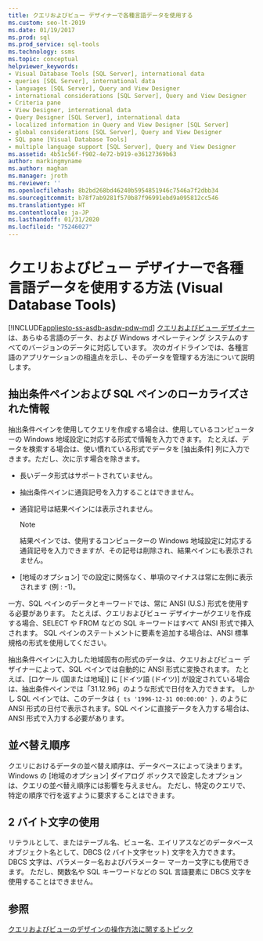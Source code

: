 ```yaml
---
title: クエリおよびビュー デザイナーで各種言語データを使用する
ms.custom: seo-lt-2019
ms.date: 01/19/2017
ms.prod: sql
ms.prod_service: sql-tools
ms.technology: ssms
ms.topic: conceptual
helpviewer_keywords:
- Visual Database Tools [SQL Server], international data
- queries [SQL Server], international data
- languages [SQL Server], Query and View Designer
- international considerations [SQL Server], Query and View Designer
- Criteria pane
- View Designer, international data
- Query Designer [SQL Server], international data
- localized information in Query and View Designer [SQL Server]
- global considerations [SQL Server], Query and View Designer
- SQL pane [Visual Database Tools]
- multiple language support [SQL Server], Query and View Designer
ms.assetid: 4b51c56f-f902-4e72-b919-e36127369b63
author: markingmyname
ms.author: maghan
ms.manager: jroth
ms.reviewer: ''
ms.openlocfilehash: 8b2bd268bd46240b5954851946c7546a7f2dbb34
ms.sourcegitcommit: b78f7ab9281f570b87f96991ebd9a095812cc546
ms.translationtype: HT
ms.contentlocale: ja-JP
ms.lasthandoff: 01/31/2020
ms.locfileid: "75246027"
---
```

# <a name="use-the-query-and-view-designer-with-international-data-visual-database-tools"></a>クエリおよびビュー デザイナーで各種言語データを使用する方法 (Visual Database Tools)
[!INCLUDE[appliesto-ss-asdb-asdw-pdw-md](../../includes/appliesto-ss-asdb-asdw-pdw-md.md)]
[クエリおよびビュー デザイナー](../../ssms/visual-db-tools/query-and-view-designer-tools-visual-database-tools.md) は、あらゆる言語のデータ、および Windows オペレーティング システムのすべてのバージョンのデータに対応しています。 次のガイドラインでは、各種言語のアプリケーションの相違点を示し、そのデータを管理する方法について説明します。  
  
## <a name="localized-information-in-the-criteria-and-sql-panes"></a>抽出条件ペインおよび SQL ペインのローカライズされた情報  
抽出条件ペインを使用してクエリを作成する場合は、使用しているコンピューターの Windows 地域設定に対応する形式で情報を入力できます。 たとえば、データを検索する場合は、使い慣れている形式でデータを [抽出条件] 列に入力できます。ただし、次に示す場合を除きます。  
  
-   長いデータ形式はサポートされていません。  
  
-   抽出条件ペインに通貨記号を入力することはできません。  
  
-   通貨記号は結果ペインには表示されません。  
  
    > [!NOTE]  
    > 結果ペインでは、使用するコンピューターの Windows 地域設定に対応する通貨記号を入力できますが、その記号は削除され、結果ペインにも表示されません。  
  
-   [地域のオプション] での設定に関係なく、単項のマイナスは常に左側に表示されます (例 : -1)。  
  
一方、SQL ペインのデータとキーワードでは、常に ANSI (U.S.) 形式を使用する必要があります。 たとえば、クエリおよびビュー デザイナーがクエリを作成する場合、SELECT や FROM などの SQL キーワードはすべて ANSI 形式で挿入されます。 SQL ペインのステートメントに要素を追加する場合は、ANSI 標準規格の形式を使用してください。  
  
抽出条件ペインに入力した地域固有の形式のデータは、クエリおよびビュー デザイナーによって、SQL ペインでは自動的に ANSI 形式に変換されます。 たとえば、[ロケール (国または地域)] に [ドイツ語 (ドイツ)] が設定されている場合は、抽出条件ペインでは「31.12.96」のような形式で日付を入力できます。 しかし SQL ペインでは、このデータは `{ ts '1996-12-31 00:00:00' }.` のように ANSI 形式の日付で表示されます。SQL ペインに直接データを入力する場合は、ANSI 形式で入力する必要があります。  
  
## <a name="sort-order"></a>並べ替え順序  
クエリにおけるデータの並べ替え順序は、データベースによって決まります。 Windows の [地域のオプション] ダイアログ ボックスで設定したオプションは、クエリの並べ替え順序には影響を与えません。 ただし、特定のクエリで、特定の順序で行を返すように要求することはできます。  
  
## <a name="using-double-byte-characters"></a>2 バイト文字の使用  
リテラルとして、またはテーブル名、ビュー名、エイリアスなどのデータベース オブジェクト名として、DBCS (2 バイト文字セット) 文字を入力できます。 DBCS 文字は、パラメーター名およびパラメーター マーカー文字にも使用できます。 ただし、関数名や SQL キーワードなどの SQL 言語要素に DBCS 文字を使用することはできません。  
  
## <a name="see-also"></a>参照

[クエリおよびビューのデザインの操作方法に関するトピック](../../ssms/visual-db-tools/design-queries-and-views-how-to-topics-visual-database-tools.md)